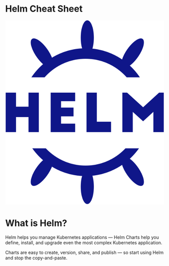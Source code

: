 # Helm Cheat Sheet

![image](https://github.com/ozergoker/helm-cheat-sheet/blob/main/helm.svg)

# What is Helm?

Helm helps you manage Kubernetes applications — Helm Charts help you define, install, and upgrade even the most complex Kubernetes application.

Charts are easy to create, version, share, and publish — so start using Helm and stop the copy-and-paste.
